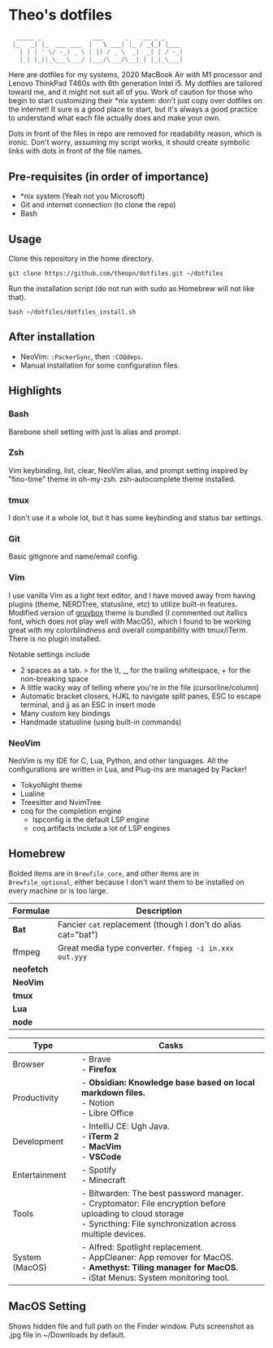 # Theo's dotfiles

```php
  _____ _              ___      _    __ _ _
 |_   _| |_  ___ ___  |   \ ___| |_ / _(_) |___
   | | | ' \/ -_) _ \ | |) / _ \  _|  _| | / -_)
   |_| |_||_\___\___/ |___/\___/\__|_| |_|_\___|
```

Here are dotfiles for my systems, 2020 MacBook Air with M1 processor and Lenovo ThinkPad T460s with 6th generation Intel i5.
My dotfiles are tailored toward me, and it might not suit all of you. Work of caution for those who begin to start customizing their \*nix system: don't just copy over dotfiles on the internet! It sure is a good place to start, but it's always a good practice to understand what each file actually does and make your own.

Dots in front of the files in repo are removed for readability reason, which is ironic.
Don't worry, assuming my script works, it should create symbolic links with dots in front of the file names.

## Pre-requisites (in order of importance)

- \*nix system (Yeah not you Microsoft)
- Git and internet connection (to clone the repo)
- Bash

## Usage

Clone this repository in the home directory.

`git clone https://github.com/theopn/dotfiles.git ~/dotfiles`

Run the installation script (do not run with sudo as Homebrew will not like that).

`bash ~/dotfiles/dotfiles_install.sh`

## After installation

- NeoVim: `:PackerSync`, then `:COQdeps`.
- Manual installation for some configuration files.

## Highlights

### Bash

Barebone shell setting with just ls alias and prompt.

### Zsh

Vim keybinding, list, clear, NeoVim alias, and prompt setting inspired by "fino-time" theme in oh-my-zsh.
zsh-autocomplete theme installed.

### tmux

I don't use it a whole lot, but it has some keybinding and status bar settings.

### Git

Basic gitignore and name/email config.

### Vim

I use vanilla Vim as a light text editor, and I have moved away from having plugins (theme, NERDTree, statusline, etc) to utilize built-in features.
Modified version of [gruvbox](https://github.com/morhetz/gruvbox) theme is bundled (I commented out itallics font, which does not play well with MacOS), which I found to be working great with my colorblindness and overall compatibility with tmux/iTerm. There is no plugin installed.

Notable settings include

- 2 spaces as a tab. > for the \t, ␣ for the trailing whitespace, + for the non-breaking space
- A little wacky way of telling where you're in the file (cursorline/column)
- Automatic bracket closers, HJKL to navigate split panes, ESC to escape terminal, and jj as an ESC in insert mode
- Many custom key bindings
- Handmade statusline (using built-in commands)

### NeoVim

NeoVim is my IDE for C, Lua, Python, and other languages. All the configurations are written in Lua, and Plug-ins are managed by Packer!

- TokyoNight theme
- Lualine
- Treesitter and NvimTree
- coq for the completion engine
  - lspconfig is the default LSP engine
  - coq.artifacts include a lot of LSP engines

## Homebrew

Bolded items are in `Brewfile_core`, and other items are in `Brewfile_optional`, either because I don't want them to be installed on every machine or is too large.

| Formulae | Description |
| ---- | ----------- |
| **Bat** | Fancier `cat` replacement (though I don't do alias cat="bat") |
| ffmpeg | Great media type converter. `ffmpeg -i in.xxx out.yyy` |
| **neofetch** | |
| **NeoVim** | |
| **tmux** | |
| **Lua** | |
| **node** | |

| Type | Casks |
| ---- | ----- |
| Browser | - Brave <br/> - **Firefox** |
| Productivity| - **Obsidian: Knowledge base based on local markdown files.** <br/> - Notion <br/> - Libre Office |
| Development | - IntelliJ CE: Ugh Java. <br/> - **iTerm 2** <br/> - **MacVim** <br/> - **VSCode**
| Entertainment | - Spotify <br/> - Minecraft
| Tools | - Bitwarden: The best password manager. <br/> - Cryptomator: File encryption before uploading to cloud storage <br/> - Syncthing: File synchronization across multiple devices. 
| System (MacOS) | - Alfred: Spotlight replacement. <br/> - AppCleaner: App remover for MacOS. <br/> - **Amethyst: Tiling manager for MacOS.** <br/> - iStat Menus: System monitoring tool.

## MacOS Setting

Shows hidden file and full path on the Finder window. Puts screenshot as .jpg file in ~/Downloads by default.
